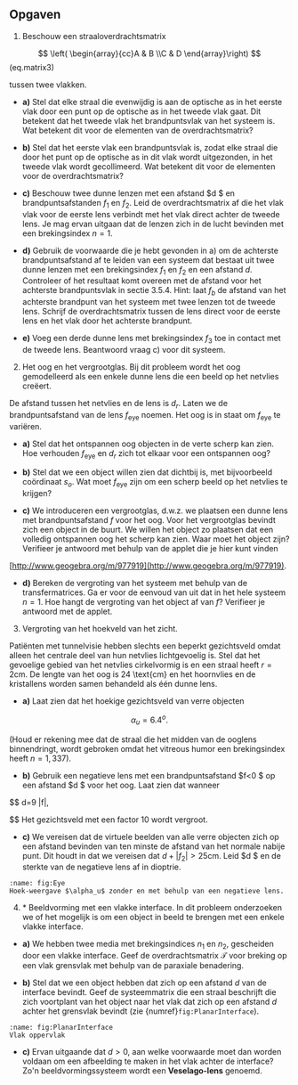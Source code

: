 ## Opgaven

1. Beschouw een straaloverdrachtsmatrix

$$
\left( \begin{array}{cc}A & B \\C & D
\end{array}\right)
$$ (eq.matrix3)

tussen twee vlakken.

- **a)** Stel dat elke straal die evenwijdig is aan de optische as in het eerste vlak door een punt op de optische as in het tweede vlak gaat. Dit betekent dat het tweede vlak het brandpuntsvlak van het systeem is. Wat betekent dit voor de elementen van de overdrachtsmatrix?
 
- **b)** Stel dat het eerste vlak een brandpuntsvlak is, zodat elke straal die door het punt op de optische as in dit vlak wordt uitgezonden, in het tweede vlak wordt gecollimeerd. Wat betekent dit voor de elementen voor de overdrachtsmatrix?
 
- **c)** Beschouw twee dunne lenzen met een afstand $d $ en brandpuntsafstanden $f_1$ en $f_2$. Leid de overdrachtsmatrix af die het vlak vlak voor de eerste lens verbindt met het vlak direct achter de tweede lens. Je mag ervan uitgaan dat de lenzen zich in de lucht bevinden met een brekingsindex $n=1$.
 
- **d)**  Gebruik de voorwaarde die je hebt gevonden in a) om de achterste brandpuntsafstand af te leiden van een systeem dat bestaat uit twee dunne lenzen met een brekingsindex $f_1$ en $f_2$ en een afstand $d$. Controleer of het resultaat komt overeen met de afstand voor het achterste brandpuntsvlak in sectie 3.5.4.
Hint: laat $f_b$ de afstand van het achterste brandpunt van het systeem met twee lenzen tot de tweede lens. Schrijf de overdrachtsmatrix tussen de lens direct voor de eerste lens en het vlak door het achterste brandpunt.
 
- **e)**  Voeg een derde dunne lens met brekingsindex $f_3$ toe in contact met de tweede lens. Beantwoord vraag c) voor dit systeem.
 


2. Het oog en het vergrootglas.
Bij dit probleem wordt het oog gemodelleerd als een enkele dunne lens die een beeld op het netvlies creëert.

De afstand tussen het netvlies en de lens is $d_r$. Laten we de brandpuntsafstand van de lens $f_{\text{eye}}$ noemen. Het oog is in staat om $f_{\text{eye}}$ te variëren.

- **a)** Stel dat het ontspannen oog objecten in de verte scherp kan zien. Hoe verhouden $f_{\text{eye}}$ en $d_r$ zich tot elkaar voor een ontspannen oog?
 
- **b)** Stel dat we een object willen zien dat dichtbij is, met bijvoorbeeld coördinaat $s_o$. Wat moet $f_{\text{eye}}$ zijn om een scherp beeld op het netvlies te krijgen?
 
- **c)** We introduceren een vergrootglas, d.w.z. we plaatsen een dunne lens met brandpuntsafstand $f$ voor het oog. Voor het vergrootglas bevindt zich een object in de buurt. We willen het object zo plaatsen dat een volledig ontspannen oog het scherp kan zien. Waar moet het object zijn? Verifieer je antwoord met behulp van de applet die je hier kunt vinden

[http://www.geogebra.org/m/977919](http://www.geogebra.org/m/977919).
 
- **d)** Bereken de vergroting van het systeem met behulp van de transfermatrices. Ga er voor de eenvoud van uit dat in het hele systeem $n=1$. Hoe hangt de vergroting van het object af van $f$? Verifieer je antwoord met de applet.
 

3. Vergroting van het hoekveld van het zicht. 

Patiënten met tunnelvisie hebben slechts een beperkt gezichtsveld omdat alleen het centrale deel van hun netvlies lichtgevoelig is. Stel dat het gevoelige gebied van het netvlies cirkelvormig is en een straal heeft $r=2 \text{cm}$.
De lengte van het oog is 24 \text{cm} en het hoornvlies en de kristallens worden samen behandeld als één dunne lens.
- **a)** Laat zien dat het hoekige gezichtsveld van verre objecten

$$
\alpha_u= 6.4^o.
$$

(Houd er rekening mee dat de straal die het midden van de ooglens binnendringt, wordt gebroken omdat het vitreous humor een brekingsindex heeft $n=1,337$).
 
- **b)**
Gebruik een negatieve lens met een brandpuntsafstand $f<0 $ op een afstand $d $ voor het oog. Laat zien dat wanneer

$$
d=9 |f|,

$$
Het gezichtsveld met een factor 10 wordt vergroot.
 
- **c)**
We vereisen dat de virtuele beelden van alle verre objecten zich op een afstand bevinden van ten minste de afstand van het normale nabije punt. Dit houdt in dat we vereisen dat $d+|f_2|> 25 \text{cm}$.
Leid $d $ en de sterkte van de negatieve lens af in dioptrie.
 
```{figure} Images/Tutorial_3/Ex_03_Eye.png
:name: fig:Eye
Hoek-weergave $\alpha_u$ zonder en met behulp van een negatieve lens.
```


4. \* Beeldvorming met een vlakke interface.
In dit probleem onderzoeken we of het mogelijk is om een object in beeld te brengen met een enkele vlakke interface.

- **a)** We hebben twee media met brekingsindices $n_1$ en $n_2$, gescheiden door een vlakke interface. Geef de overdrachtsmatrix $\mathcal{T}$ voor breking op een vlak grensvlak met behulp van de paraxiale benadering.
 

- **b)** Stel dat we een object hebben dat zich op een afstand $d$ van de interface bevindt. Geef de systeemmatrix die een straal beschrijft die zich voortplant van het object naar het vlak dat zich op een afstand $d$ achter het grensvlak bevindt (zie {numref}`fig:PlanarInterface`).

```{figure} Images/Tutorial_3/Ex_04_Planar_Interface.png
:name: fig:PlanarInterface
Vlak oppervlak
```

- **c)** Ervan uitgaande dat $d>0$, aan welke voorwaarde moet dan worden voldaan om een afbeelding te maken in het vlak achter de interface? Zo'n beeldvormingssysteem wordt een **Veselago-lens** genoemd.
